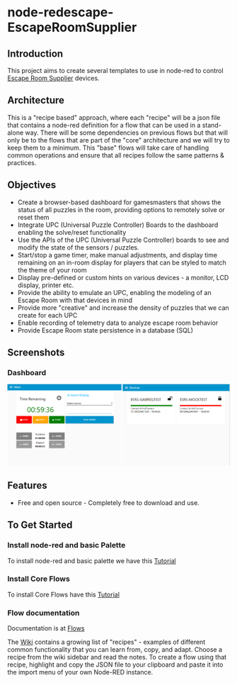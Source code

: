 # node-redescape-EscapeRoomSupplier
## Introduction
This project aims to create several templates to use in node-red to control <a href="https://www.escaperoomsupplier.com/">Escape Room Supplier</a> devices.

## Architecture
This is a "recipe based" approach, where each "recipe" will be a json file that contains a node-red definition for a flow that can be used in a stand-alone way.
There will be some dependencies on previous flows but that will only be to the flows that are part of the "core" architecture and we will try to keep them to a minimum.
This "base" flows will take care of handling common operations and ensure that all recipes follow the same patterns & practices.

## Objectives
* Create a browser-based dashboard for gamesmasters that shows the status of all puzzles in the room, providing options to remotely solve or reset them
* Integrate UPC (Universal Puzzle Controller) Boards to the dashboard enabling the solve/reset functionality
* Use the APIs of the UPC (Universal Puzzle Controller) boards to see and modify the state of the sensors / puzzles.
* Start/stop a game timer, make manual adjustments, and display time remaining on an in-room display for players that can be styled to match the theme of your room
* Display pre-defined or custom hints on various devices - a monitor, LCD display, printer etc.
* Provide the ability to emulate an UPC, enabling the modeling of an Escape Room with that devices in mind
* Provide more "creative" and increase the density of puzzles that we can create for each UPC 
* Enable recording of telemetry data to analyze escape room behavior
* Provide Escape Room state persistence in a database (SQL)

## Screenshots
### Dashboard
!["Example GM Dashboard"](https://github.com/gabrielcor/node-redescape-EscapeRoomSupplier/blob/main/Documentation/screenshots/InitialDashboard.png)

## Features
* Free and open source - Completely free to download and use. 

## To Get Started
### Install node-red and basic Palette
To install node-red and basic palette we have this <a href="https://github.com/gabrielcor/node-redescape-EscapeRoomSupplier/tree/main/Documentation/Installation">Tutorial</a>

### Install Core Flows 
To install Core Flows have this <a href="https://github.com/gabrielcor/node-redescape-EscapeRoomSupplier/tree/main/Documentation/Installation/CoreFlows">Tutorial</a>

### Flow documentation
Documentation is at  <a href="https://github.com/gabrielcor/node-redescape-EscapeRoomSupplier/tree/main/Flows">Flows</a>


The <a href="">Wiki</a> contains a growing list of "recipes" - examples of different common functionality that you can learn from, copy, and adapt. 
Choose a recipe from the wiki sidebar and read the notes. To create a flow using that recipe, highlight and copy the JSON file to your clipboard and paste it into the import menu of your own Node-RED instance. 

